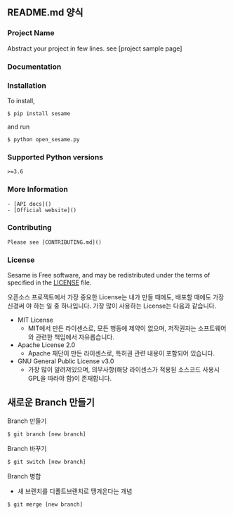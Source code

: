 ## README.md 양식
### Project Name
Abstract your project in few lines.
see [project sample page]

### Documentation

### Installation
To install,
```
$ pip install sesame
```
and run 
```
$ python open_sesame.py
```

### Supported Python versions
`>=3.6`

### More Information
```
- [API docs]()
- [Official website]()
```

### Contributing
```
Please see [CONTRIBUTING.md]()
```

### License
Sesame is Free software, and may be redistributed under the terms of specified in the [LICENSE]() file.

오픈소스 프로젝트에서 가장 중요한 License는 내가 만들 때에도, 배포할 때에도 가장 신경써
야 하는 일 중 하나입니다.
가장 많이 사용하는 License는 다음과 같습니다.
- MIT License
   - MIT에서 만든 라이센스로, 모든 행동에 제약이 없으며, 저작권자는 소프트웨어와
관련한 책임에서 자유롭습니다.
- Apache License 2.0
  - Apache 재단이 만든 라이센스로, 특허권 관련 내용이 포함되어 있습니다.
- GNU General Public License v3.0
  - 가장 많이 알려져있으며, 의무사항(해당 라이센스가 적용된 소스코드 사용시 GPL을 따라야 함)이 존재합니다.

## 새로운 Branch 만들기

Branch 만들기
```bash
$ git branch [new branch]
```
Branch 바꾸기
```bash
$ git switch [new branch]
```
Branch 병합
- 새 브랜치를 디폴트브랜치로 땡겨온다는 개념
```bash
$ git merge [new branch]
```